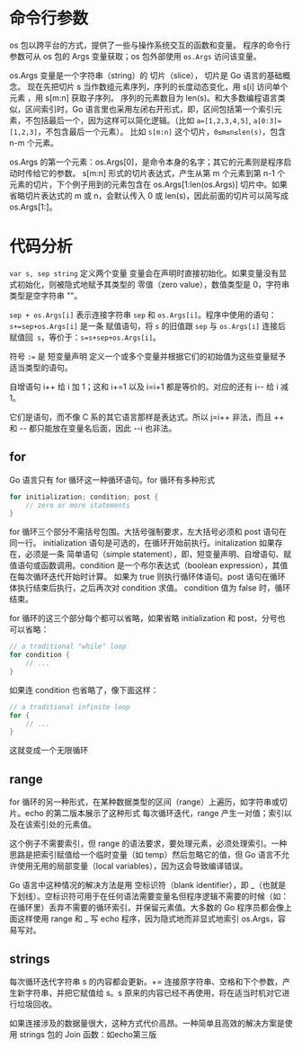 # 命令行参数
os 包以跨平台的方式，提供了一些与操作系统交互的函数和变量。
程序的命令行参数可从 os 包的 Args 变量获取；os 包外部使用 `os.Args` 访问该变量。

os.Args 变量是一个字符串（string）的 切片（slice），
切片是 Go 语言的基础概念。
现在先把切片 s 当作数组元素序列，序列的长度动态变化，用 s[i] 访问单个元素 ，用 s[m:n] 获取子序列。
序列的元素数目为 len(s)。和大多数编程语言类似，区间索引时，Go 语言里也采用左闭右开形式，即，区间包括第一个索引元素，不包括最后一个，因为这样可以简化逻辑。（比如 `a=[1,2,3,4,5]`, `a[0:3]=[1,2,3]`，不包含最后一个元素）。
比如 `s[m:n]` 这个切片，`0≤m≤n≤len(s)`，包含 n-m 个元素。

os.Args 的第一个元素：os.Args[0]，是命令本身的名字；其它的元素则是程序启动时传给它的参数。
s[m:n] 形式的切片表达式，产生从第 m 个元素到第 n-1 个元素的切片，下个例子用到的元素包含在 os.Args[1:len(os.Args)] 切片中。如果省略切片表达式的 m 或 n，会默认传入 0 或 len(s)，因此前面的切片可以简写成 os.Args[1:]。

# 代码分析
`var s, sep string` 定义两个变量 变量会在声明时直接初始化。如果变量没有显式初始化，则被隐式地赋予其类型的 零值（zero value），数值类型是 0，字符串类型是空字符串 ""。

`sep + os.Args[i]` 表示连接字符串 `sep` 和 `os.Args[i]`。程序中使用的语句：`s+=sep+os.Args[i]` 是一条 赋值语句，将 `s` 的旧值跟 `sep` 与 `os.Args[i]` 连接后赋值回` s`，等价于：`s=s+sep+os.Args[i]`。

符号 `:=` 是 短变量声明 定义一个或多个变量并根据它们的初始值为这些变量赋予适当类型的语句。

自增语句 i++ 给 i 加 1；这和 i+=1 以及 i=i+1 都是等价的。对应的还有 i-- 给 i 减 1。

它们是语句，而不像 C 系的其它语言那样是表达式。所以 j=i++ 非法，而且 ++ 和 -- 都只能放在变量名后面，因此 --i 也非法。

## for

Go 语言只有 for 循环这一种循环语句。for 循环有多种形式
```go
for initialization; condition; post {
    // zero or more statements
}
```
for 循环三个部分不需括号包围。大括号强制要求，左大括号必须和 post 语句在同一行。
initialization 语句是可选的，在循环开始前执行。initalization 如果存在，必须是一条 简单语句（simple statement），即，短变量声明、自增语句、赋值语句或函数调用。condition 是一个布尔表达式（boolean expression），其值在每次循环迭代开始时计算。
如果为 true 则执行循环体语句。post 语句在循环体执行结束后执行，之后再次对 condition 求值。
condition 值为 false 时，循环结束。

for 循环的这三个部分每个都可以省略，如果省略 initialization 和 post，分号也可以省略：
```go
// a traditional "while" loop
for condition {
    // ...
}
```

如果连 condition 也省略了，像下面这样：

```go
// a traditional infinite loop
for {
    // ...
}
```

这就变成一个无限循环

## range
for 循环的另一种形式，在某种数据类型的区间（range）上遍历，如字符串或切片。echo 的第二版本展示了这种形式 每次循环迭代，range 产生一对值；索引以及在该索引处的元素值。

这个例子不需要索引，但 range 的语法要求，要处理元素，必须处理索引。一种思路是把索引赋值给一个临时变量（如 temp）然后忽略它的值，但 Go 语言不允许使用无用的局部变量（local variables），因为这会导致编译错误。

Go 语言中这种情况的解决方法是用 空标识符（blank identifier），即 _（也就是下划线）。空标识符可用于在任何语法需要变量名但程序逻辑不需要的时候（如：在循环里）丢弃不需要的循环索引，并保留元素值。大多数的 Go 程序员都会像上面这样使用 range 和 _ 写 echo 程序，因为隐式地而非显式地索引 os.Args，容易写对。

## strings
每次循环迭代字符串 s 的内容都会更新。+= 连接原字符串、空格和下个参数，产生新字符串，并把它赋值给 s。s 原来的内容已经不再使用，将在适当时机对它进行垃圾回收。

如果连接涉及的数据量很大，这种方式代价高昂。一种简单且高效的解决方案是使用 strings 包的 Join 函数：如echo第三版